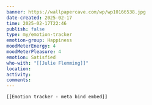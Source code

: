 ```yaml
---
banner: https://wallpapercave.com/wp/wp10166538.jpg
date-created: 2025-02-17
time: 2025-02-17T22:46
publish: false
type: my/emotion-tracker
emotion-group: Happiness
moodMeterEnergy: 4
moodMeterPleasure: 4
emotion: Satisfied
who-with: "[[Julie Flemming]]"
location: 
activity: 
comments: 
---
```


```meta-bind-embed
[[Emotion tracker - meta bind embed]]
```